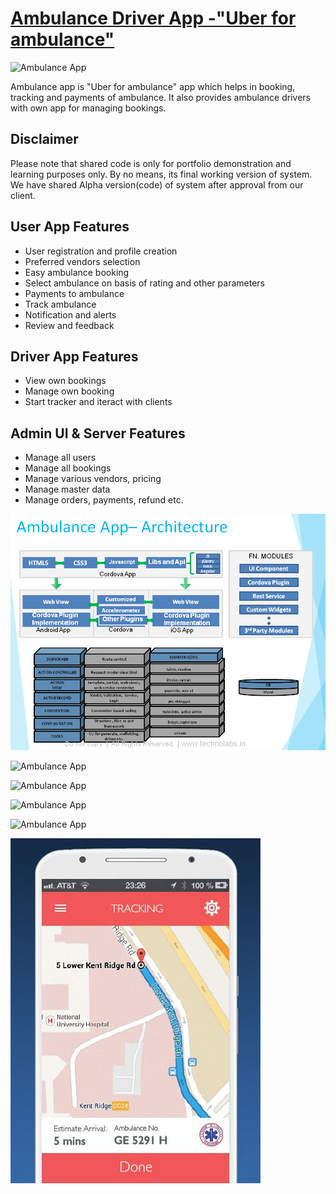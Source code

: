 # [Ambulance Driver App -"Uber for ambulance"](http://www.technolabs.in/showcase/ambulanceapp)

![Ambulance App](/docs/aa0002.jpg "Ambulance App")

Ambulance app is "Uber for ambulance" app which helps in booking, tracking and payments of ambulance. It also provides ambulance drivers with own app for managing bookings.

## Disclaimer
Please note that shared code is only for portfolio demonstration and learning purposes only. By no means, its final working version of system. We have shared Alpha version(code) of system after approval from our client.

## User App Features
+ User registration and profile creation
+ Preferred vendors selection
+ Easy ambulance booking
+ Select ambulance on basis of rating and other parameters
+ Payments to ambulance
+ Track ambulance
+ Notification and alerts
+ Review and feedback

## Driver App Features
+ View own bookings
+ Manage own booking
+ Start tracker and iteract with clients

## Admin UI & Server Features
+ Manage all users
+ Manage all bookings
+ Manage various vendors, pricing 
+ Manage master data 
+ Manage orders, payments, refund etc.

![Ambulance App](/docs/Slide4.png "Ambulance App")

![Ambulance App](/docs/aa0002.jpg "Ambulance App")

![Ambulance App](/docs/aa0003.jpg "Ambulance App")

![Ambulance App](/docs/aa0005.jpg "Ambulance App")

![Ambulance App](/docs/aa0008.jpg "Ambulance App")

![Ambulance App](/docs/aa0009.jpg "Ambulance App")




